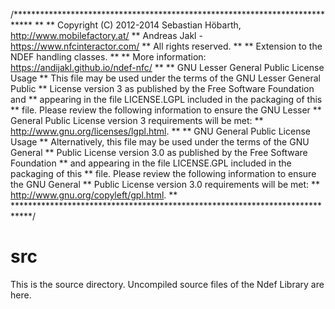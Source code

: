 /****************************************************************************
**
** Copyright (C) 2012-2014 Sebastian Höbarth, http://www.mobilefactory.at/
** Andreas Jakl - https://www.nfcinteractor.com/
** All rights reserved.
**
** Extension to the NDEF handling classes.
**
** More information: https://andijakl.github.io/ndef-nfc/
**
** GNU Lesser General Public License Usage
** This file may be used under the terms of the GNU Lesser General Public
** License version 3 as published by the Free Software Foundation and
** appearing in the file LICENSE.LGPL included in the packaging of this
** file. Please review the following information to ensure the GNU Lesser
** General Public License version 3 requirements will be met:
** http://www.gnu.org/licenses/lgpl.html.
**
** GNU General Public License Usage
** Alternatively, this file may be used under the terms of the GNU General
** Public License version 3.0 as published by the Free Software Foundation
** and appearing in the file LICENSE.GPL included in the packaging of this
** file. Please review the following information to ensure the GNU General
** Public License version 3.0 requirements will be met:
** http://www.gnu.org/copyleft/gpl.html.
**
****************************************************************************/

# src

This is the source directory.  Uncompiled source files of the Ndef Library are here.

